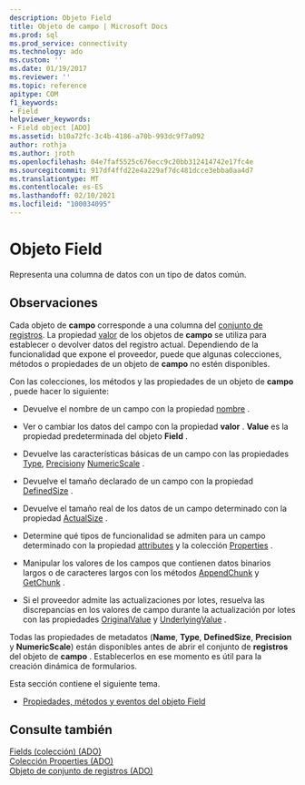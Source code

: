 ```yaml
---
description: Objeto Field
title: Objeto de campo | Microsoft Docs
ms.prod: sql
ms.prod_service: connectivity
ms.technology: ado
ms.custom: ''
ms.date: 01/19/2017
ms.reviewer: ''
ms.topic: reference
apitype: COM
f1_keywords:
- Field
helpviewer_keywords:
- Field object [ADO]
ms.assetid: b10a72fc-3c4b-4186-a70b-993dc9f7a092
author: rothja
ms.author: jroth
ms.openlocfilehash: 04e7faf5525c676ecc9c20bb312414742e17fc4e
ms.sourcegitcommit: 917df4ffd22e4a229af7dc481dcce3ebba0aa4d7
ms.translationtype: MT
ms.contentlocale: es-ES
ms.lasthandoff: 02/10/2021
ms.locfileid: "100034095"
---
```

# <a name="field-object"></a>Objeto Field
Representa una columna de datos con un tipo de datos común.  
  
## <a name="remarks"></a>Observaciones  
 Cada objeto de **campo** corresponde a una columna del [conjunto de registros](../../../ado/reference/ado-api/recordset-object-ado.md). La propiedad [valor](../../../ado/reference/ado-api/value-property-ado.md) de los objetos de **campo** se utiliza para establecer o devolver datos del registro actual. Dependiendo de la funcionalidad que expone el proveedor, puede que algunas colecciones, métodos o propiedades de un objeto de **campo** no estén disponibles.  
  
 Con las colecciones, los métodos y las propiedades de un objeto de **campo** , puede hacer lo siguiente:  
  
-   Devuelve el nombre de un campo con la propiedad [nombre](../../../ado/reference/ado-api/name-property-ado.md) .  
  
-   Ver o cambiar los datos del campo con la propiedad **valor** . **Value** es la propiedad predeterminada del objeto **Field** .  
  
-   Devuelve las características básicas de un campo con las propiedades [Type](../../../ado/reference/ado-api/type-property-ado.md), [Precision](../../../ado/reference/ado-api/precision-property-ado.md)y [NumericScale](../../../ado/reference/ado-api/numericscale-property-ado.md) .  
  
-   Devuelve el tamaño declarado de un campo con la propiedad [DefinedSize](../../../ado/reference/ado-api/definedsize-property.md) .  
  
-   Devuelve el tamaño real de los datos de un campo determinado con la propiedad [ActualSize](../../../ado/reference/ado-api/actualsize-property-ado.md) .  
  
-   Determine qué tipos de funcionalidad se admiten para un campo determinado con la propiedad [attributes](../../../ado/reference/ado-api/attributes-property-ado.md) y la colección [Properties](../../../ado/reference/ado-api/properties-collection-ado.md) .  
  
-   Manipular los valores de los campos que contienen datos binarios largos o de caracteres largos con los métodos [AppendChunk](../../../ado/reference/ado-api/appendchunk-method-ado.md) y [GetChunk](../../../ado/reference/ado-api/getchunk-method-ado.md) .  
  
-   Si el proveedor admite las actualizaciones por lotes, resuelva las discrepancias en los valores de campo durante la actualización por lotes con las propiedades [OriginalValue](../../../ado/reference/ado-api/originalvalue-property-ado.md) y [UnderlyingValue](../../../ado/reference/ado-api/underlyingvalue-property.md) .  
  
 Todas las propiedades de metadatos (**Name**, **Type**, **DefinedSize**, **Precision** y **NumericScale**) están disponibles antes de abrir el conjunto de **registros** del objeto de **campo** . Establecerlos en ese momento es útil para la creación dinámica de formularios.  
  
 Esta sección contiene el siguiente tema.  
  
-   [Propiedades, métodos y eventos del objeto Field](../../../ado/reference/ado-api/field-object-properties-methods-and-events.md)  
  
## <a name="see-also"></a>Consulte también  
 [Fields (colección) (ADO)](../../../ado/reference/ado-api/fields-collection-ado.md)   
 [Colección Properties (ADO)](../../../ado/reference/ado-api/properties-collection-ado.md)   
 [Objeto de conjunto de registros (ADO)](../../../ado/reference/ado-api/recordset-object-ado.md)
